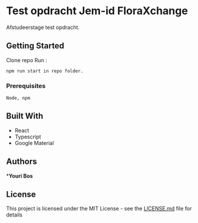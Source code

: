 # Test opdracht Jem-id FloraXchange

Afstudeerstage test opdracht.

## Getting Started

Clone repo
Run : 
```
npm run start in repo folder.
```

### Prerequisites

```
Node, npm
```

## Built With

* React
* Typescript
* Google Material

## Authors

***Youri Bos**

## License

This project is licensed under the MIT License - see the [LICENSE.md](LICENSE.md) file for details
